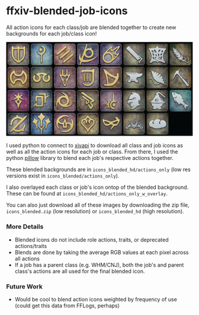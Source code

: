 # ffxiv-blended-job-icons
All action icons for each class/job are blended together to create new backgrounds for each job/class icon!

![blended job icons infographic](blended_icons_high_res.png)

I used python to connect to [xivapi](https://xivapi.com/) to download all class and job icons as well as all the action icons for each job or class. From there, I used the python [pillow](https://pillow.readthedocs.io/en/stable/) library to blend each job's respective actions together.

These blended backgrounds are in `icons_blended_hd/actions_only` (low res versions exist in `icons_blended/actions_only`).

I also overlayed each class or job's icon ontop of the blended background. These can be found at `icons_blended_hd/actions_only_w_overlay`.

You can also just download all of these images by downloading the zip file, `icons_blended.zip` (low resolution) or `icons_blended_hd` (high resolution).

### More Details
- Blended icons do not include role actions, traits, or deprecated actions/traits
- Blends are done by taking the average RGB values at each pixel across all actions
- If a job has a parent class (e.g. WHM/CNJ), both the job's and parent class's actions are all used for the final blended icon.

### Future Work
- Would be cool to blend action icons weighted by frequency of use (could get this data from FFLogs, perhaps)
